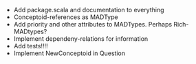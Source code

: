 * Add package.scala and documentation to everything
* Conceptoid-references as MADType
* Add priority and other attributes to MADTypes. Perhaps Rich-MADtypes?
* Implement dependeny-relations for information
* Add tests!!!!
* Implement NewConceptoid in Question
